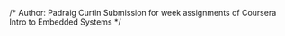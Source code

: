 /* Author: Padraig Curtin
Submission for week assignments of Coursera Intro to Embedded Systems 
*/
